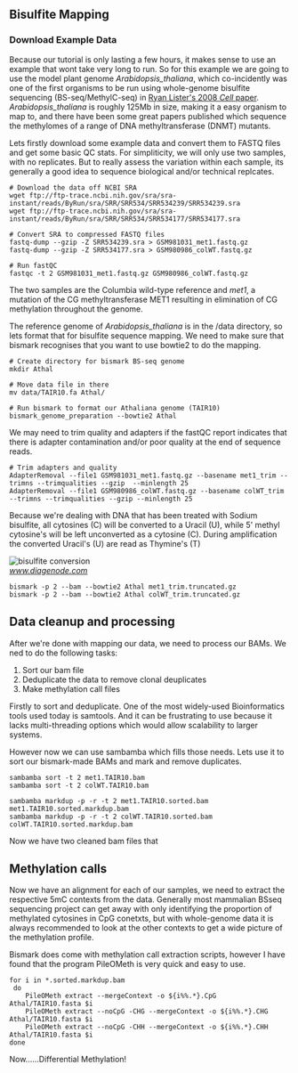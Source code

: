 ## Bisulfite Mapping

### Download Example Data  

Because our tutorial is only lasting a few hours, it makes sense to use an example that wont take very long to run. So for this example we are going to use the model plant genome _Arabidopsis_thaliana_, which co-incidently was one of the first organisms to be run using whole-genome bisulfite sequencing (BS-seq/MethylC-seq) in [Ryan Lister's 2008 _Cell_ paper](http://www.sciencedirect.com/science/article/pii/S0092867408004480). _Arabidopsis_thaliana_ is roughly 125Mb in size, making it a easy organism to map to, and there have been some great papers published which sequence the methylomes of a range of DNA methyltransferase (DNMT) mutants.

Lets firstly download some example data and convert them to FASTQ files and get some basic QC stats. For simpliticity, we will only use two samples, with no replicates. But to really assess the variation within each sample, its generally a good idea to sequence biological and/or technical replcates.


	# Download the data off NCBI SRA
	wget ftp://ftp-trace.ncbi.nih.gov/sra/sra-instant/reads/ByRun/sra/SRR/SRR534/SRR534239/SRR534239.sra
	wget ftp://ftp-trace.ncbi.nih.gov/sra/sra-instant/reads/ByRun/sra/SRR/SRR534/SRR534177/SRR534177.sra

	# Convert SRA to compressed FASTQ files
	fastq-dump --gzip -Z SRR534239.sra > GSM981031_met1.fastq.gz
	fastq-dump --gzip -Z SRR534177.sra > GSM980986_colWT.fastq.gz

	# Run fastQC
	fastqc -t 2 GSM981031_met1.fastq.gz GSM980986_colWT.fastq.gz

The two samples are the Columbia wild-type reference and _met1_, a mutation of the CG methyltransferase MET1 resulting in elimination of CG methylation throughout the genome.

The reference genome of _Arabidopsis_thaliana_ is in the /data directory, so lets format that for bisulfite sequence mapping. We need to make sure that bismark recognises that you want to use bowtie2 to do the mapping.


	# Create directory for bismark BS-seq genome
	mkdir Athal

	# Move data file in there
	mv data/TAIR10.fa Athal/

	# Run bismark to format our Athaliana genome (TAIR10)
	bismark_genome_preparation --bowtie2 Athal

We may need to trim quality and adapters if the fastQC report indicates that there is adapter contamination and/or poor quality at the end of sequence reads.


	# Trim adapters and quality
	AdapterRemoval --file1 GSM981031_met1.fastq.gz --basename met1_trim --trimns --trimqualities --gzip  --minlength 25
	AdapterRemoval --file1 GSM980986_colWT.fastq.gz --basename colWT_trim --trimns --trimqualities --gzip --minlength 25

Because we're dealing with DNA that has been treated with Sodium bisulfite, all cytosines (C) will be converted to a Uracil (U), while 5' methyl cytosine's will be left unconverted as a cytosine (C). During amplification the converted Uracil's (U) are read as Thymine's (T)

![bisulfite conversion](https://www.diagenode.com/img/applications/bisulfite.png)  
*www.diagenode.com*

```
bismark -p 2 --bam --bowtie2 Athal met1_trim.truncated.gz 
bismark -p 2 --bam --bowtie2 Athal colWT_trim.truncated.gz
```



## Data cleanup and processing

After we're done with mapping our data, we need to process our BAMs. We ned to do the following tasks:

1. Sort our bam file
2. Deduplicate the data to remove clonal deuplicates
3. Make methylation call files


Firstly to sort and deduplicate. One of the most widely-used Bioinformatics tools used today is samtools. And it can be frustrating to use because it lacks multi-threading options which would allow scalability to larger systems.

However now we can use sambamba which fills those needs. Lets use it to sort our bismark-made BAMs and mark and remove duplicates.

	sambamba sort -t 2 met1.TAIR10.bam
	sambamba sort -t 2 colWT.TAIR10.bam

	sambamba markdup -p -r -t 2 met1.TAIR10.sorted.bam met1.TAIR10.sorted.markdup.bam
	sambamba markdup -p -r -t 2 colWT.TAIR10.sorted.bam colWT.TAIR10.sorted.markdup.bam

Now we have two cleaned bam files that 

## Methylation calls

Now we have an alignment for each of our samples, we need to extract the respective 5mC contexts from the data. Generally most mammalian BSseq sequencing project can get away with only identifying the proportion of methylated cytosines in CpG conetxts, but with whole-genome data it is always recommended to look at the other contexts to get a wide picture of the methylation profile.

Bismark does come with methylation call extraction scripts, however I have found that the program PileOMeth is very quick and easy to use.

	for i in *.sorted.markdup.bam
 	 do
  		PileOMeth extract --mergeContext -o ${i%%.*}.CpG Athal/TAIR10.fasta $i
  		PileOMeth extract --noCpG -CHG --mergeContext -o ${i%%.*}.CHG Athal/TAIR10.fasta $i
  		PileOMeth extract --noCpG -CHH --mergeContext -o ${i%%.*}.CHH Athal/TAIR10.fasta $i
	done

Now......Differential Methylation!
